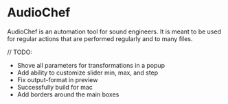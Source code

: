 # AudioChef

AudioChef is an automation tool for sound engineers. It is meant to be used for regular actions that are performed regularly and to many files.

// TODO:
* Shove all parameters for transformations in a popup
* Add ability to customize slider min, max, and step
* Fix output-format in preview
* Successfully build for mac
* Add borders around the main boxes